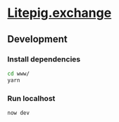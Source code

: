 # [Litepig.exchange](https://unipig.litetokens.org)

## Development
### Install dependencies
```bash
cd www/
yarn
```

### Run localhost
```bash
now dev
```
